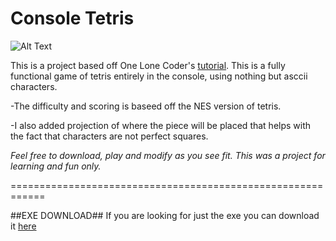 # Console Tetris
![Alt Text](https://i.imgur.com/obJ3i4A.gif)

This is a project based off One Lone Coder's [tutorial](https://www.youtube.com/watch?v=8OK8_tHeCIA).
This is a fully functional game of tetris entirely in the console, using nothing but asccii characters.

-The difficulty and scoring is baseed off the NES version of tetris.

-I also added projection of where the piece will be placed that helps with the fact that characters are not perfect squares.

*Feel free to download, play and modify as you see fit. This was a project for learning and fun only.*

============================================================

##EXE DOWNLOAD##
If you are looking for just the exe you can download it [here](https://github.com/tim-braslavsky/consoleTetris/raw/main/CTETRIS.exe)
